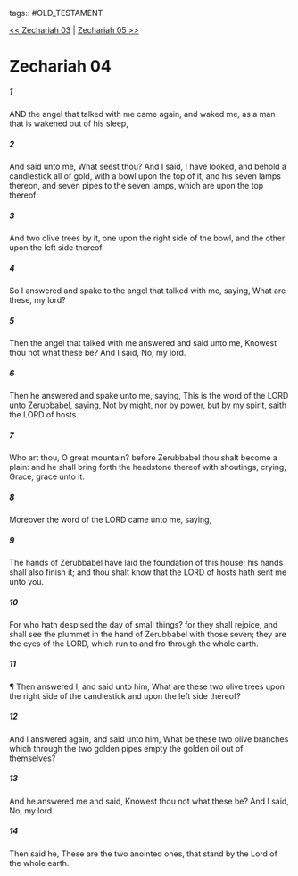 tags:: #OLD_TESTAMENT

[<< Zechariah 03](OLD_TESTAMENT/38_Zechariah/Zechariah_03.md) | [Zechariah 05 >>](OLD_TESTAMENT/38_Zechariah/Zechariah_05.md)

# Zechariah 04

##### 1

AND the angel that talked with me came again, and waked me, as a man that is wakened out of his sleep,

##### 2

And said unto me, What seest thou? And I said, I have looked, and behold a candlestick all of gold, with a bowl upon the top of it, and his seven lamps thereon, and seven pipes to the seven lamps, which are upon the top thereof:

##### 3

And two olive trees by it, one upon the right side of the bowl, and the other upon the left side thereof.

##### 4

So I answered and spake to the angel that talked with me, saying, What are these, my lord?

##### 5

Then the angel that talked with me answered and said unto me, Knowest thou not what these be? And I said, No, my lord.

##### 6

Then he answered and spake unto me, saying, This is the word of the LORD unto Zerubbabel, saying, Not by might, nor by power, but by my spirit, saith the LORD of hosts.

##### 7

Who art thou, O great mountain? before Zerubbabel thou shalt become a plain: and he shall bring forth the headstone thereof with shoutings, crying, Grace, grace unto it.

##### 8

Moreover the word of the LORD came unto me, saying,

##### 9

The hands of Zerubbabel have laid the foundation of this house; his hands shall also finish it; and thou shalt know that the LORD of hosts hath sent me unto you.

##### 10

For who hath despised the day of small things? for they shall rejoice, and shall see the plummet in the hand of Zerubbabel with those seven; they are the eyes of the LORD, which run to and fro through the whole earth.

##### 11

¶ Then answered I, and said unto him, What are these two olive trees upon the right side of the candlestick and upon the left side thereof?

##### 12

And I answered again, and said unto him, What be these two olive branches which through the two golden pipes empty the golden oil out of themselves?

##### 13

And he answered me and said, Knowest thou not what these be? And I said, No, my lord.

##### 14

Then said he, These are the two anointed ones, that stand by the Lord of the whole earth.
